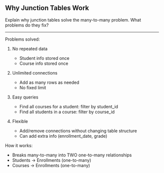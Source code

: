 ## Why Junction Tables Work

Explain why junction tables solve the many-to-many problem. What problems do they fix?

---

Problems solved:

1. No repeated data
   - Student info stored once
   - Course info stored once

2. Unlimited connections
   - Add as many rows as needed
   - No fixed limit

3. Easy queries
   - Find all courses for a student: filter by student_id
   - Find all students in a course: filter by course_id

4. Flexible
   - Add/remove connections without changing table structure
   - Can add extra info (enrollment_date, grade)

How it works:
- Breaks many-to-many into TWO one-to-many relationships
- Students → Enrollments (one-to-many)
- Courses → Enrollments (one-to-many)

